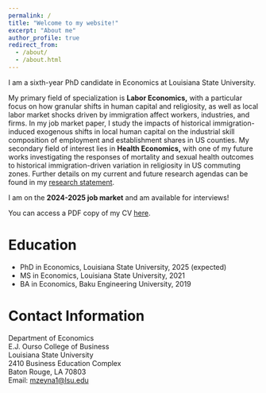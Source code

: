 ```yaml
---
permalink: /
title: "Welcome to my website!"
excerpt: "About me"
author_profile: true
redirect_from: 
  - /about/
  - /about.html
---
```


I am a sixth-year PhD candidate in Economics at Louisiana State University. 

My primary field of specialization is **Labor Economics,** with a particular focus on how granular shifts in human capital and religiosity, as well as local labor market shocks driven by immigration affect workers, industries, and firms. In my job market paper, I study the impacts of historical immigration-induced exogenous shifts in local human capital on the industrial skill composition of employment and establishment shares in US counties. My secondary field of interest lies in **Health Economics,** with one of my future works investigating the responses of mortality and sexual health outcomes to historical immigration-driven variation in religiosity in US commuting zones. Further details on my current and future research agendas can be found in my [research statement](/files/Murad_Zeynalli_Research_Statement.pdf).

I am on the **2024-2025 job market** and am available for interviews!

You can access a PDF copy of my CV [here](/files/Murad_Zeynalli_CV.pdf).

Education
======
* PhD in Economics, Louisiana State University, 2025 (expected)
* MS in Economics, Louisiana State University, 2021
* BA in Economics, Baku Engineering University, 2019

Contact Information
======

Department of Economics  
E.J. Ourso College of Business  
Louisiana State University  
2410 Business Education Complex  
Baton Rouge, LA 70803  
Email: [mzeyna1@lsu.edu](mailto:mzeyna1@lsu.edu)
